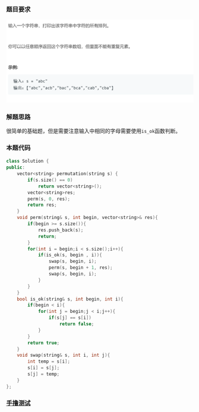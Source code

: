 ### 题目要求

![](pic/offer38.png)

### 解题思路

很简单的基础题，但是需要注意输入中相同的字母需要使用`is_ok`函数判断。

### 本题代码

```c++
class Solution {
public:
    vector<string> permutation(string s) {
        if(s.size() == 0)
            return vector<string>();
        vector<string>res;
        perm(s, 0, res);
        return res;
    }
    void perm(string& s, int begin, vector<string>& res){
        if(begin >= s.size()){
            res.push_back(s);
            return;
        }
        for(int i = begin;i < s.size();i++){
            if(is_ok(s, begin , i)){
                swap(s, begin, i);
                perm(s, begin + 1, res);
                swap(s, begin, i);
            }
        }
    }
    bool is_ok(string& s, int begin, int i){
        if(begin < i){
            for(int j = begin;j < i;j++){
                if(s[j] == s[i])
                    return false;
            }
        }
        return true;
    }
    void swap(string& s, int i, int j){
        int temp = s[i];
        s[i] = s[j];
        s[j] = temp;
    }
};
```

### [手撸测试](https://leetcode-cn.com/problems/zi-fu-chuan-de-pai-lie-lcof/)  

